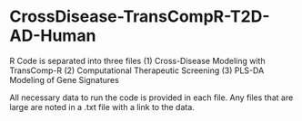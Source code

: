 # CrossDisease-TransCompR-T2D-AD-Human
R Code is separated into three files
(1) Cross-Disease Modeling with TransComp-R
(2) Computational Therapeutic Screening
(3) PLS-DA Modeling of Gene Signatures

All necessary data to run the code is provided in each file. Any files that are large are noted in a .txt file with a link to the data.
